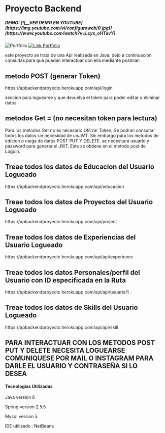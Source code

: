 <h1>Proyecto Backend</h1>
<h5> DEMO: [![__VER DEMO EN YOUTUBE](https://img.youtube.com/vi/configuroweb/0.jpg)](https://www.youtube.com/watch?v=Lcyx_oHTuvY) </h5
 
 <a href="https://www.youtube.com/watch?v=Lcyx_oHTuvY">
  <img src="https://acortar.link/nl13aI" alt="Portfolio">
</a>


<a href="URL del video">
  <img src="URL de la imagen miniatura del video" alt="Link Portfolio">
</a>


<p>este proyecto se trata de una Api realizada en Java, dejo a continuacion consultas para que puedan interactuar con ella mediante postman</p>
 <h2>metodo POST  (generar Token) </h2>
 <p>https://apbackendproyecto.herokuapp.com/api/login</p>
 <p> seccion para loguearse y que devuelva el token para poder editar o eliminar datos</p>
 
 
 <h2> metodos Get = (no necesitan token para lectura)</h2>
 
 <p>Para los metodos Get no es necesario Utilizar Token, Se podran consultar todos los datos sin necesidad de unJWT. Sin embargo para los metodos de edicion o carga de datos POST PUT Y DELETE. se necesitara usuario y password para generar el JWT. Este se obtiene en el metodo post de Loguin.
 
 <h2>Treae todos los datos de Educacion del Usuario Logueado</h2>
 <p> https://apbackendproyecto.herokuapp.com/api/educacion</p>
 
 <h2>Treae todos los datos de Proyectos del Usuario Logueado</h2>
<p> https://apbackendproyecto.herokuapp.com/api/project</p>

<h2>Treae todos los datos de Experiencias del Usuario Logueado</h2>
<p> https://apbackendproyecto.herokuapp.com/api/api/experience</p>

<h2>Treae todos los datos Personales/perfil del Usuario con ID especificada en la Ruta</h2>
<p> https://apbackendproyecto.herokuapp.com/api/api/usuario/1 .</p>

<h2>Treae todos los datos de Skills del Usuario Logueado</h2>
<p> https://apbackendproyecto.herokuapp.com/api/api/skill </p>

<footer>
<h2>PARA INTERACTUAR CON LOS METODOS POST PUT Y DELETE NECESITA LOGUEARSE COMUNIQUESE POR MAIL O INSTAGRAM
            PARA DARLE EL USUARIO Y CONTRASEÑA SI LO DESEA</h2>
 <h4> Tecnologias Utilizadas</h4>
 <p> Java version 8 </p>
 <p> Spring version 2.5.5 </p>
 <p> Mysql version 5</p>
 <p> IDE utilizado : NetBeans </p>
 </footer>
           
            
            
            
